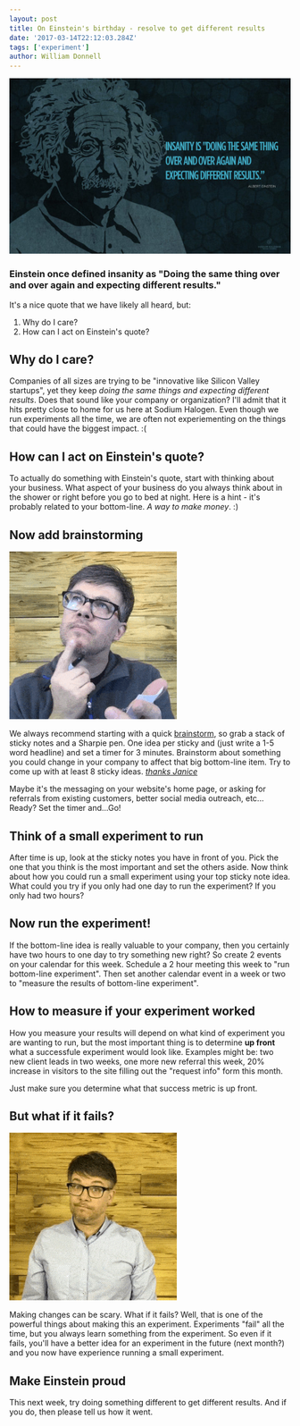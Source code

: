 ```yaml
---
layout: post
title: On Einstein's birthday - resolve to get different results
date: '2017-03-14T22:12:03.284Z'
tags: ['experiment']
author: William Donnell
---
```


![](Einstein-insanity-quote-672x419.jpg)

### Einstein once defined insanity as "Doing the same thing over and over again and expecting different results."

It's a nice quote that we have likely all heard, but:

1. Why do I care?
2. How can I act on Einstein's quote?

## Why do I care?

Companies of all sizes are trying to be "innovative like Silicon Valley startups", yet they keep _doing the same things and expecting different results_. Does that sound like your company or organization? I'll admit that it hits pretty close to home for us here at Sodium Halogen. Even though we run experiments all the time, we are often not experiementing on the things that could have the biggest impact. :(

## How can I act on Einstein's quote?

To actually do something with Einstein's quote, start with thinking about your business. What aspect of your business do you always think about in the shower or right before you go to bed at night. Here is a hint - it's probably related to your bottom-line. _A way to make money_. :)

## Now add brainstorming

![](2wk-blog.gif)

We always recommend starting with a quick [brainstorm](http://bit.ly/brainstormcheatsheet), so grab a stack of sticky notes and a Sharpie pen. One idea per sticky and (just write a 1-5 word headline) and set a timer for 3 minutes. Brainstorm about something you could change in your company to affect that big bottom-line item. Try to come up with at least 8 sticky ideas. _[thanks Janice](www.twitter.com/clevergirl)_

Maybe it's the messaging on your website's home page, or asking for referrals from existing customers, better social media outreach, etc... Ready? Set the timer and...Go!

## Think of a small experiment to run

After time is up, look at the sticky notes you have in front of you. Pick the one that you think is the most important and set the others aside. Now think about how you could run a small experiment using your top sticky note idea. What could you try if you only had one day to run the experiment? If you only had two hours?

## Now run the experiment!

If the bottom-line idea is really valuable to your company, then you certainly have two hours to one day to try something new right? So create 2 events on your calendar for this week. Schedule a 2 hour meeting this week to "run bottom-line experiment". Then set another calendar event in a week or two to "measure the results of bottom-line experiment".

## How to measure if your experiment worked

How you measure your results will depend on what kind of experiment you are wanting to run, but the most important thing is to determine **up front** what a successfule experiment would look like. Examples might be: two new client leads in two weeks, one more new referral this week, 20% increase in visitors to the site filling out the "request info" form this month.

Just make sure you determine what that success metric is up front.

## But what if it fails?

![](dunno-sm.gif)

Making changes can be scary. What if it fails? Well, that is one of the powerful things about making this an experiment. Experiments "fail" all the time, but you always learn something from the experiment. So even if it fails, you'll have a better idea for an experiment in the future (next month?) and you now have experience running a small experiment.

## Make Einstein proud

This next week, try doing something different to get different results. And if you do, then please tell us how it went.
